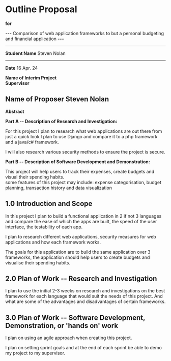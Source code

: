 
# Outline Proposal

**for**

***\-\--*** Comparison of web application frameworks to but a personal
budgeting and financial application ***\-\--***

  -----------------------------------------------------------------------
  **Student Name**                 Steven Nolan
  -------------------------------- --------------------------------------
  **Date**                         16 Apr. 24

  **Name of Interim Project        
  Supervisor**                     

  **Name of Proposer**             Steven Nolan
  -----------------------------------------------------------------------

**Abstract**

**Part A -- Description of Research and Investigation:**

For this project I plan to research what web applications are out there
from just a quick look I plan to use Django and compare it to a php
framework and a java/c# framework.

I will also research various security methods to ensure the project is
secure.

**Part B -- Description of Software Development and Demonstration:**

This project will help users to track their expenses, create budgets and
visual their spending habits.\
some features of this project may include: expense categorisation,
budget planning, transaction history and data visualization

## 1.0 Introduction and Scope

In this project I plan to build a functional application in 2 if not 3
languages and compare the ease of which the apps are built, the speed of
the user interface, the testability of each app.

I plan to research different web applications, security measures for web
applications and how each framework works.

The goals for this application are to build the same application over 3
frameworks, the application should help users to create budgets and
visualise their spending habits.

## 2.0 Plan of Work -- Research and Investigation

I plan to use the initial 2-3 weeks on research and investigations on
the best framework for each language that would suit the needs of this
project. And what are some of the advantages and disadvantages of
certain frameworks.

## 3.0 Plan of Work -- Software Development, Demonstration, or 'hands on' work

I plan on using an agile approach when creating this project.

I plan on setting sprint goals and at the end of each sprint be able to
demo my project to my supervisor.
